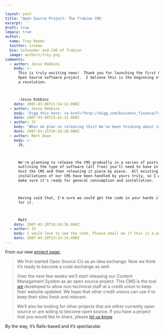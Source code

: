 ```yaml
---

layout: post
title: 'Open Source Project: The Trabian CMS'
excerpt: ''
draft: true
legacy: true
author:
  name: Trey Reeme
  twitter: creeme
  bio: Cofounder and COO of Trabian
  image: authors/trey.png
comments:
  - author: Jesse Robbins
    body: >-
      This is truly exciting news!  Thank you for launching the first CU focused
      Open Source software project.  I believe this is the beginning of
      a revolution.



      -Jesse Robbins
    date: 2007-03-08T21:54:32.000Z
  - author: Jesse Robbins
    body: 'Digg this here: <a href="http://digg.com/business_finance/Trabian_is_releasing_their_Credit_Union_CMS_as_Open_Source_2">Digg Link</a>'
    date: 2007-03-08T23:41:32.000Z
  - author: JV
    body: "When do plan on releasing this? We've been thinking about implementing a CMS, so I'd love to check it out."
    date: 2007-03-15T20:19:30.000Z
  - author: Matt Dean
    body: >-
      JV,



      We're planning to release the CMS gradually in a series of posts, first
      outlining the type of software (all free) you'll need to have in place to
      host the CMS and then releasing it piece by piece.  All existing
      installations of our CMS have been handled by yours truly, so I want to
      make sure it's ready for general consumption and installation.



      Having said that, I'm sure we could get the code in your hands if you're up
      for it.



      Matt
    date: 2007-03-20T18:10:36.000Z
  - author: JV
    body: I would love to see the code. Please email me if this is a possibility. Thanks.
    date: 2007-03-29T13:14:14.000Z
---
```


<p>From our new <a href="http://www.opensourcecu.com/projects">project page</a>,</p>
<blockquote><p>We first started Open Source CU as an idea exchange. Now we think it&#8217;s ready to become a code exchange as well.</p><p>Over the next few weeks we&#8217;ll start releasing our Content Management System as an open source project. This <span class="caps">CMS</span> is the tool <a href="http://www.trabian.com">we</a> developed to allow non-technical staff at a credit union to keep their website updated. We hope that other credit unions can use it to keep their sites fresh and relevant.</p><p>We&#8217;ll also be looking for other projects that are either currently open source or are willing to become open source. If you have a project that you would like to share, please <a href="http://www.opensourcecu.com/contact">let us know</a>.</p></blockquote>
<p>By the way, it&#8217;s Rails-based and it&#8217;s spectacular.</p>
